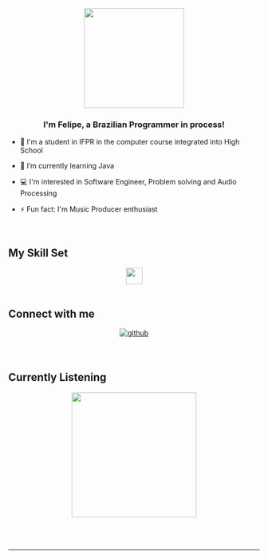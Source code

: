 <div align="center">
<img src="https://media.giphy.com/media/4oRILGMNjVlWpbtMxJ/giphy.gif" width= "200">
</div>  
  

### <div align="center">I'm Felipe, a Brazilian Programmer in process!</div>  
  

- 🎒 I'm a student in IFPR in the computer course integrated into High School
  

- 🌱 I’m currently learning Java  


- 💻 I'm interested in Software Engineer, Problem solving and Audio Processing
  

- ⚡ Fun fact: I'm Music Producer enthusiast  
  

<br/>  


## My Skill Set  

<div align="center">  
<img src="https://seeklogo.com/images/J/java-logo-7F8B35BAB3-seeklogo.com.png" width= "33">
</div>

</td><td valign="top" width="33%">



</td><td valign="top" width="33%">



</td></tr></table>  

<br/>  


## Connect with me  
<div align="center">
<a href="https://github.com/FelipeRantin" target="_blank">
<img src=https://img.shields.io/badge/github-%2324292e.svg?&style=for-the-badge&logo=github&logoColor=white alt=github style="margin-bottom: 5px;" />
</a>  
</div>  
  
  
<br/>  



<br/> 


## Currently Listening
<div align="center"><img src="https://spotify-github-profile.vercel.app/api/view?uid=31gf2omsrabmfkbcxkgmkzkuvlce&cover_image=true&theme=default&show_offline=false&background_color=121212&interchange=false" width= "250" /></div>  

<br/>  

  

<br/>  


<br />

----
